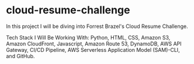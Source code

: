 # cloud-resume-challenge

In this project I will be diving into Forrest Brazel's Cloud Resume Challenge. 

Tech Stack I Will Be Working With: Python, HTML, CSS, Amazon S3, Amazon CloudFront, Javascript, Amazon Route 53, DynamoDB, AWS API Gateway, CI/CD Pipeline, AWS Serverless Application Model (SAM)-CLI, and GitHub.
